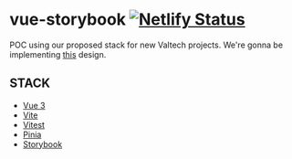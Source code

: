 

# vue-storybook [![Netlify Status](https://api.netlify.com/api/v1/badges/2923bc40-d16a-40f8-9411-633e188d2675/deploy-status)](https://app.netlify.com/sites/vue-storybook-cjt/deploys)

POC using our proposed stack for new Valtech projects. 
We're gonna be implementing [this](https://www.figma.com/file/nP56f2JDuB1ckw9o5qWD1m/Find-Travel-Web-App-(Community)?node-id=0%3A1) design.

## STACK
- [Vue 3](https://vuejs.org/guide/introduction.html)
- [Vite](https://vitejs.dev/guide/)
- [Vitest](https://vitest.dev/guide/)
- [Pinia](https://pinia.vuejs.org/introduction.html)
- [Storybook](https://storybook.js.org/docs/vue/get-started/introduction)

